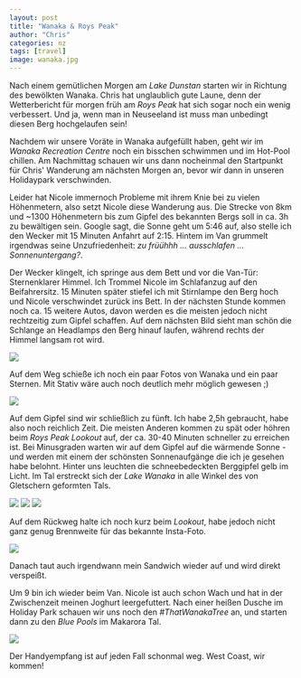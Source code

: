 ```yaml
---
layout: post
title: "Wanaka & Roys Peak"
author: "Chris"
categories: nz
tags: [travel]
image: wanaka.jpg
---
```

Nach einem gemütlichen Morgen am *Lake Dunstan* starten wir in Richtung des bewölkten Wanaka. Chris hat unglaublich gute Laune, denn der Wetterbericht für morgen früh am *Roys Peak* hat sich sogar noch ein wenig verbessert. Und ja, wenn man in Neuseeland ist muss man unbedingt diesen Berg hochgelaufen sein!

Nachdem wir unsere Voräte in Wanaka aufgefüllt haben, geht wir im *Wanaka Recreation Centre* noch ein bisschen schwimmen und im Hot-Pool chillen. Am Nachmittag schauen wir uns dann nocheinmal den Startpunkt für Chris' Wanderung am nächsten Morgen an, bevor wir dann in unseren Holidaypark verschwinden.

Leider hat Nicole immernoch Probleme mit ihrem Knie bei zu vielen Höhenmetern, also setzt Nicole diese Wanderung aus. Die Strecke von 8km und ~1300 Höhenmetern bis zum Gipfel des bekannten Bergs soll in ca. 3h zu bewältigen sein. Google sagt, die Sonne geht um 5:46 auf, also stelle ich den Wecker mit 15 Minuten Anfahrt auf 2:15. Hintem im Van grummelt irgendwas seine Unzufriedenheit: *zu früühhh ... ausschlafen ... Sonnenuntergang?*.

Der Wecker klingelt, ich springe aus dem Bett und vor die Van-Tür: Sternenklarer Himmel. Ich Trommel Nicole im Schlafanzug auf den Beifahrersitz. 15 Minuten später stiefel ich mit Stirnlampe den Berg hoch und Nicole verschwindet zurück ins Bett. In der nächsten Stunde kommen noch ca. 15 weitere Autos, davon werden es die meisten jedoch nicht rechtzeitig zum Gipfel schaffen. Auf dem nächsten Bild sieht man schön die Schlange an Headlamps den Berg hinauf laufen, während rechts der Himmel langsam rot wird.

![](/assets/img/nz/wanaka-zu-spat.jpg)

Auf dem Weg schieße ich noch ein paar Fotos von Wanaka und ein paar Sternen. Mit Stativ wäre auch noch deutlich mehr möglich gewesen ;)

![](/assets/img/nz/wanaka-galaxy.jpg)

Auf dem Gipfel sind wir schließlich zu fünft. Ich habe 2,5h gebraucht, habe also noch reichlich Zeit. Die meisten Anderen kommen zu spät oder höhren beim *Roys Peak Lookout* auf, der ca. 30-40 Minuten schneller zu erreichen ist. Bei Minusgraden warten wir auf dem Gipfel auf die wärmende Sonne - und werden mit einem der schönsten Sonnenaufgänge die ich je gesehen habe belohnt. Hinter uns leuchten die schneebedeckten Berggipfel gelb im Licht. Im Tal erstreckt sich der *Lake Wanaka* in alle Winkel des von Gletschern geformten Tals.

![](/assets/img/nz/wanaka-sunrise.jpg)
![](/assets/img/nz/wanaka-chris.jpg)
![](/assets/img/nz/wanaka-chris-portrait.jpg)

Auf dem Rückweg halte ich noch kurz beim *Lookout*, habe jedoch nicht ganz genug Brennweite für das bekannte Insta-Foto.

![](/assets/img/nz/wanaka-lookout.jpg)

Danach taut auch irgendwann mein Sandwich wieder auf und wird direkt verspeißt.

Um 9 bin ich wieder beim Van. Nicole ist auch schon Wach und hat in der Zwischenzeit meinen Joghurt leergefuttert. Nach einer heißen Dusche im Holiday Park schauen wir uns noch den *#ThatWanakaTree* an, und starten dann zu den *Blue Pools* im Makarora Tal. 

![](/assets/img/nz/wanaka-tree.jpg)

Der Handyempfang ist auf jeden Fall schonmal weg. West Coast, wir kommen!
